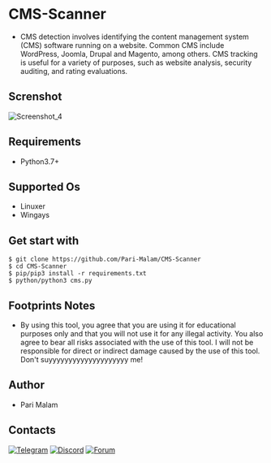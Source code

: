 # CMS-Scanner
- CMS detection involves identifying the content management system (CMS) software running on a website. Common CMS include WordPress, Joomla, Drupal and Magento, among others. CMS tracking is useful for a variety of purposes, such as website analysis, security auditing, and rating evaluations.
## Screnshot
![Screenshot_4](https://user-images.githubusercontent.com/25004320/236674907-cf51721c-747a-47b5-af80-e346e3454d1e.png)
## Requirements
- Python3.7+
## Supported Os
- Linuxer
- Wingays
## Get start with
```
$ git clone https://github.com/Pari-Malam/CMS-Scanner
$ cd CMS-Scanner
$ pip/pip3 install -r requirements.txt
$ python/python3 cms.py
```
## Footprints Notes
- By using this tool, you agree that you are using it for educational purposes only and that you will not use it for any illegal activity. You also agree to bear all risks associated with the use of this tool. I will not be responsible for direct or indirect damage caused by the use of this tool. Don't suyyyyyyyyyyyyyyyyyyyy me!
## Author
- Pari Malam
## Contacts
[![Telegram](https://img.shields.io/badge/-Telegram-blue)](https://telegram.me/SurpriseMTFK)
[![Discord](https://img.shields.io/badge/-Discord-purple)](https://discordapp.com/users/829404192585678858)
[![Forum](https://img.shields.io/badge/-Forum-red)](https://dragonforce.io/members/pari-malam.252/)
